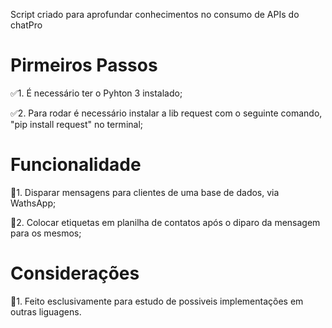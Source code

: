 Script criado para aprofundar conhecimentos no consumo de APIs do chatPro

# Pirmeiros Passos
✅1. É necessário ter o Pyhton 3 instalado;

✅2.  Para rodar é necessário instalar a lib request com o seguinte comando, "pip install request" no terminal;

# Funcionalidade
🚀1. Disparar mensagens para clientes de uma base de dados, via WathsApp;

🚀2. Colocar etiquetas em planilha de contatos após o diparo da mensagem para os mesmos;

# Considerações
🎈1. Feito esclusivamente para estudo de possiveis implementações em outras liguagens.
